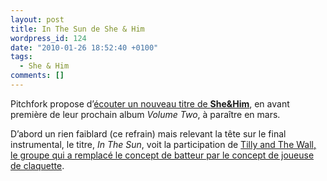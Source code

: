 ```yaml
---
layout: post
title: In The Sun de She & Him
wordpress_id: 124
date: "2010-01-26 18:52:40 +0100"
tags:
  - She & Him
comments: []
---
```


Pitchfork propose d’[écouter un nouveau titre de **She&Him**][1], en avant
première de leur prochain album _Volume Two_, à paraître en mars.

D’abord un rien faiblard (ce refrain) mais relevant la tête sur le final
instrumental, le titre, _In The Sun_, voit la participation de [Tilly and The
Wall, le groupe qui a remplacé le concept de batteur par le concept de joueuse
de claquette][i1].

[i1]: https://www.deadrooster.org/css-aux-femmes-s-en-melent/
[1]: https://pitchfork.com/news/37656-new-she-him-in-the-sun/
